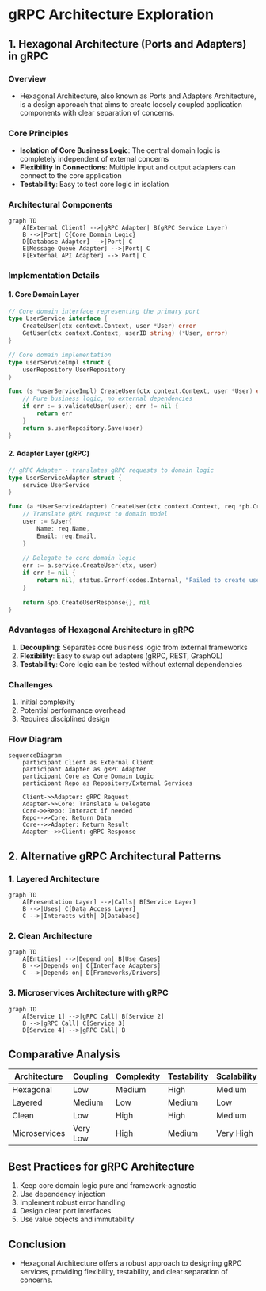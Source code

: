 # gRPC Architecture Exploration

## 1. Hexagonal Architecture (Ports and Adapters) in gRPC

### Overview
  * Hexagonal Architecture, also known as Ports and Adapters Architecture, is a design approach that aims to create loosely coupled application components with clear separation of concerns.

### Core Principles
  - **Isolation of Core Business Logic**: The central domain logic is completely independent of external concerns
  - **Flexibility in Connections**: Multiple input and output adapters can connect to the core application
  - **Testability**: Easy to test core logic in isolation

### Architectural Components

```mermaid
graph TD
    A[External Client] -->|gRPC Adapter| B(gRPC Service Layer)
    B -->|Port| C{Core Domain Logic}
    D[Database Adapter] -->|Port| C
    E[Message Queue Adapter] -->|Port| C
    F[External API Adapter] -->|Port| C
```

### Implementation Details

#### 1. Core Domain Layer

```go
// Core domain interface representing the primary port
type UserService interface {
    CreateUser(ctx context.Context, user *User) error
    GetUser(ctx context.Context, userID string) (*User, error)
}

// Core domain implementation
type userServiceImpl struct {
    userRepository UserRepository
}

func (s *userServiceImpl) CreateUser(ctx context.Context, user *User) error {
    // Pure business logic, no external dependencies
    if err := s.validateUser(user); err != nil {
        return err
    }
    return s.userRepository.Save(user)
}
```

#### 2. Adapter Layer (gRPC)

```go
// gRPC Adapter - translates gRPC requests to domain logic
type UserServiceAdapter struct {
    service UserService
}

func (a *UserServiceAdapter) CreateUser(ctx context.Context, req *pb.CreateUserRequest) (*pb.CreateUserResponse, error) {
    // Translate gRPC request to domain model
    user := &User{
        Name: req.Name,
        Email: req.Email,
    }
    
    // Delegate to core domain logic
    err := a.service.CreateUser(ctx, user)
    if err != nil {
        return nil, status.Errorf(codes.Internal, "Failed to create user: %v", err)
    }
    
    return &pb.CreateUserResponse{}, nil
}
```

### Advantages of Hexagonal Architecture in gRPC
  1. **Decoupling**: Separates core business logic from external frameworks
  2. **Flexibility**: Easy to swap out adapters (gRPC, REST, GraphQL)
  3. **Testability**: Core logic can be tested without external dependencies

### Challenges
  1. Initial complexity
  2. Potential performance overhead
  3. Requires disciplined design

### Flow Diagram

```mermaid
sequenceDiagram
    participant Client as External Client
    participant Adapter as gRPC Adapter
    participant Core as Core Domain Logic
    participant Repo as Repository/External Services

    Client->>Adapter: gRPC Request
    Adapter->>Core: Translate & Delegate
    Core->>Repo: Interact if needed
    Repo-->>Core: Return Data
    Core-->>Adapter: Return Result
    Adapter-->>Client: gRPC Response
```

## 2. Alternative gRPC Architectural Patterns

### 1. Layered Architecture

```mermaid
graph TD
    A[Presentation Layer] -->|Calls| B[Service Layer]
    B -->|Uses| C[Data Access Layer]
    C -->|Interacts with| D[Database]
```

### 2. Clean Architecture

```mermaid
graph TD
    A[Entities] -->|Depend on| B[Use Cases]
    B -->|Depends on| C[Interface Adapters]
    C -->|Depends on| D[Frameworks/Drivers]
```

### 3. Microservices Architecture with gRPC

```mermaid
graph TD
    A[Service 1] -->|gRPC Call| B[Service 2]
    B -->|gRPC Call| C[Service 3]
    D[Service 4] -->|gRPC Call| B
```

## Comparative Analysis

| Architecture | Coupling | Complexity | Testability | Scalability |
|--------------|----------|------------|-------------|-------------|
| Hexagonal    | Low      | Medium     | High        | Medium      |
| Layered      | Medium   | Low        | Medium      | Low         |
| Clean        | Low      | High       | High        | Medium      |
| Microservices| Very Low | High       | Medium      | Very High   |

## Best Practices for gRPC Architecture
  1. Keep core domain logic pure and framework-agnostic
  2. Use dependency injection
  3. Implement robust error handling
  4. Design clear port interfaces
  5. Use value objects and immutability

## Conclusion

   * Hexagonal Architecture offers a robust approach to designing gRPC services, providing flexibility,
     testability, and clear separation of concerns.
